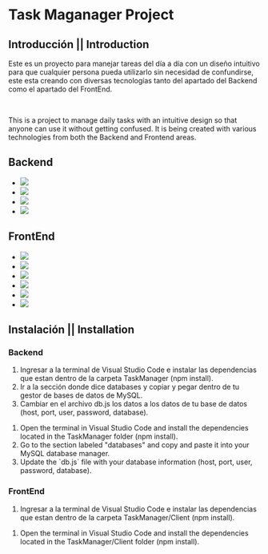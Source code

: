 <h1>Task Maganager Project</h1>
<h2>Introducción || Introduction</h2>
<p>Este es un proyecto para manejar tareas del día a día con un diseño intuitivo para que cualquier persona pueda utilizarlo sin necesidad de confundirse, este esta creando con diversas tecnologías tanto del apartado del Backend como el apartado del FrontEnd.</p><br/>

<p>This is a project to manage daily tasks with an intuitive design so that anyone can use it without getting confused. It is being created with various technologies from both the Backend and Frontend areas.</p>
<h2>Backend</h2>
<ul>
  <li><img src="https://img.shields.io/badge/-Node.js-339933?style=flat&logo=node.js&logoColor=white" /></li>
  <li><img src="https://img.shields.io/badge/-Express.js-000000?style=flat&logo=express&logoColor=white" /></li>
  <li><img src="https://img.shields.io/badge/-MySQL-4479A1?style=flat&logo=mysql&logoColor=white" /></li>
  <li><img src="https://img.shields.io/badge/-Docker-2496ED?style=flat&logo=docker&logoColor=white" /></li>
</ul>
<h2>FrontEnd</h2>
<ul>
  <li><img src="https://img.shields.io/badge/-HTML5-E34F26?style=flat&logo=html5&logoColor=white" /></li>
  <li><img src="https://img.shields.io/badge/-CSS3-1572B6?style=flat&logo=css3&logoColor=white" /></li>
  <li><img src="https://img.shields.io/badge/-JavaScript-F7DF1E?style=flat&logo=javascript&logoColor=black" /></li>
  <li><img src="https://img.shields.io/badge/-React-61DAFB?style=flat&logo=react&logoColor=black" /></li> 
  <li><img src="https://img.shields.io/badge/-Axios-5A29E4?style=flat&logo=axios&logoColor=white" /></li>
  <li><img src="https://img.shields.io/badge/-Formik-005F56?style=flat&logo=formik&logoColor=white" /></li>
</ul>

<h2>Instalación || Installation</h2>
<h3>Backend</h3>
<ol>
  <li>Ingresar a la terminal de Visual Studio Code e instalar las dependencias que estan dentro de la carpeta TaskManager (npm install).</li>
  <li>Ir a la sección donde dice databases y copiar y pegar dentro de tu gestor de bases de datos de MySQL.</li> 
  <li>Cambiar en el archivo db.js los datos a los datos de tu base de datos (host, port, user, password, database).</li>
</ol>

<ol>
  <li>Open the terminal in Visual Studio Code and install the dependencies located in the TaskManager folder (npm install).</li>
  <li>Go to the section labeled "databases" and copy and paste it into your MySQL database manager.</li>
  <li>Update the `db.js` file with your database information (host, port, user, password, database).</li>
</ol>

<h3>FrontEnd</h3>
<ol>
  <li>Ingresar a la terminal de Visual Studio Code e instalar las dependencias que estan dentro de la carpeta TaskManager/Client (npm install).</li>
</ol>

<ol>
  <li>Open the terminal in Visual Studio Code and install the dependencies located in the TaskManager/Client folder (npm install).</li>
</ol>

